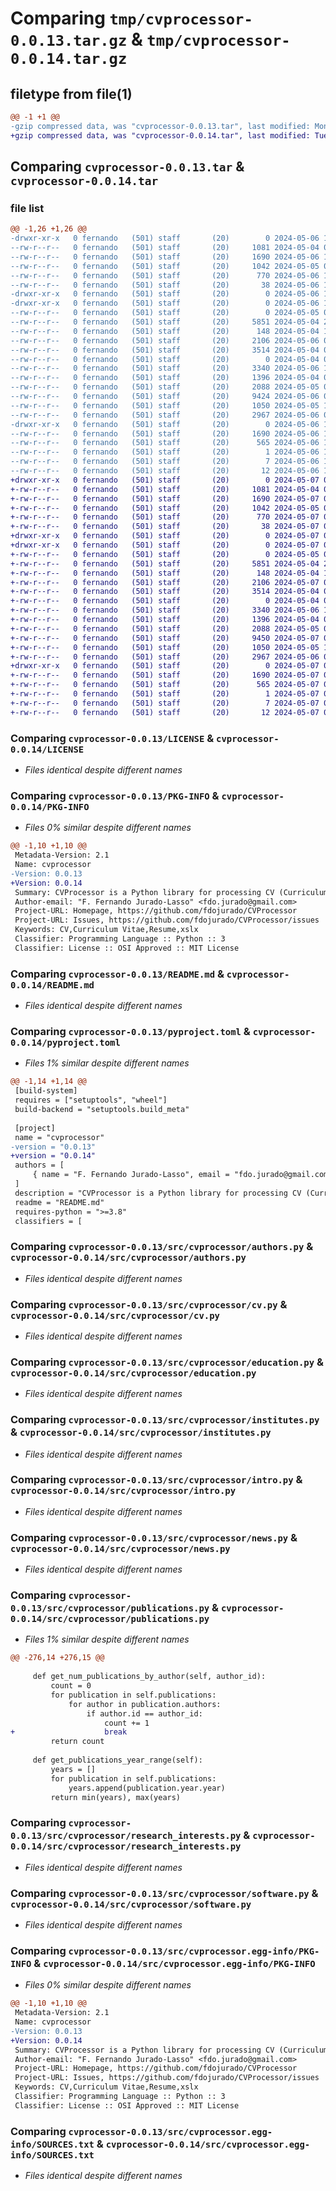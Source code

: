 # Comparing `tmp/cvprocessor-0.0.13.tar.gz` & `tmp/cvprocessor-0.0.14.tar.gz`

## filetype from file(1)

```diff
@@ -1 +1 @@
-gzip compressed data, was "cvprocessor-0.0.13.tar", last modified: Mon May  6 10:05:12 2024, max compression
+gzip compressed data, was "cvprocessor-0.0.14.tar", last modified: Tue May  7 00:04:06 2024, max compression
```

## Comparing `cvprocessor-0.0.13.tar` & `cvprocessor-0.0.14.tar`

### file list

```diff
@@ -1,26 +1,26 @@
-drwxr-xr-x   0 fernando   (501) staff       (20)        0 2024-05-06 10:05:12.846043 cvprocessor-0.0.13/
--rw-r--r--   0 fernando   (501) staff       (20)     1081 2024-05-04 07:19:07.000000 cvprocessor-0.0.13/LICENSE
--rw-r--r--   0 fernando   (501) staff       (20)     1690 2024-05-06 10:05:12.845450 cvprocessor-0.0.13/PKG-INFO
--rw-r--r--   0 fernando   (501) staff       (20)     1042 2024-05-05 07:13:28.000000 cvprocessor-0.0.13/README.md
--rw-r--r--   0 fernando   (501) staff       (20)      770 2024-05-06 10:04:41.000000 cvprocessor-0.0.13/pyproject.toml
--rw-r--r--   0 fernando   (501) staff       (20)       38 2024-05-06 10:05:12.846314 cvprocessor-0.0.13/setup.cfg
-drwxr-xr-x   0 fernando   (501) staff       (20)        0 2024-05-06 10:05:12.830892 cvprocessor-0.0.13/src/
-drwxr-xr-x   0 fernando   (501) staff       (20)        0 2024-05-06 10:05:12.841378 cvprocessor-0.0.13/src/cvprocessor/
--rw-r--r--   0 fernando   (501) staff       (20)        0 2024-05-05 07:11:37.000000 cvprocessor-0.0.13/src/cvprocessor/__init__.py
--rw-r--r--   0 fernando   (501) staff       (20)     5851 2024-05-04 22:18:45.000000 cvprocessor-0.0.13/src/cvprocessor/authors.py
--rw-r--r--   0 fernando   (501) staff       (20)      148 2024-05-04 10:32:46.000000 cvprocessor-0.0.13/src/cvprocessor/common.py
--rw-r--r--   0 fernando   (501) staff       (20)     2106 2024-05-06 08:04:06.000000 cvprocessor-0.0.13/src/cvprocessor/cv.py
--rw-r--r--   0 fernando   (501) staff       (20)     3514 2024-05-04 09:03:16.000000 cvprocessor-0.0.13/src/cvprocessor/education.py
--rw-r--r--   0 fernando   (501) staff       (20)        0 2024-05-04 07:19:43.000000 cvprocessor-0.0.13/src/cvprocessor/experience.py
--rw-r--r--   0 fernando   (501) staff       (20)     3340 2024-05-06 10:02:34.000000 cvprocessor-0.0.13/src/cvprocessor/institutes.py
--rw-r--r--   0 fernando   (501) staff       (20)     1396 2024-05-04 09:02:35.000000 cvprocessor-0.0.13/src/cvprocessor/intro.py
--rw-r--r--   0 fernando   (501) staff       (20)     2088 2024-05-05 08:39:17.000000 cvprocessor-0.0.13/src/cvprocessor/news.py
--rw-r--r--   0 fernando   (501) staff       (20)     9424 2024-05-06 08:04:12.000000 cvprocessor-0.0.13/src/cvprocessor/publications.py
--rw-r--r--   0 fernando   (501) staff       (20)     1050 2024-05-05 10:18:42.000000 cvprocessor-0.0.13/src/cvprocessor/research_interests.py
--rw-r--r--   0 fernando   (501) staff       (20)     2967 2024-05-06 05:39:04.000000 cvprocessor-0.0.13/src/cvprocessor/software.py
-drwxr-xr-x   0 fernando   (501) staff       (20)        0 2024-05-06 10:05:12.844869 cvprocessor-0.0.13/src/cvprocessor.egg-info/
--rw-r--r--   0 fernando   (501) staff       (20)     1690 2024-05-06 10:05:12.000000 cvprocessor-0.0.13/src/cvprocessor.egg-info/PKG-INFO
--rw-r--r--   0 fernando   (501) staff       (20)      565 2024-05-06 10:05:12.000000 cvprocessor-0.0.13/src/cvprocessor.egg-info/SOURCES.txt
--rw-r--r--   0 fernando   (501) staff       (20)        1 2024-05-06 10:05:12.000000 cvprocessor-0.0.13/src/cvprocessor.egg-info/dependency_links.txt
--rw-r--r--   0 fernando   (501) staff       (20)        7 2024-05-06 10:05:12.000000 cvprocessor-0.0.13/src/cvprocessor.egg-info/requires.txt
--rw-r--r--   0 fernando   (501) staff       (20)       12 2024-05-06 10:05:12.000000 cvprocessor-0.0.13/src/cvprocessor.egg-info/top_level.txt
+drwxr-xr-x   0 fernando   (501) staff       (20)        0 2024-05-07 00:04:06.617749 cvprocessor-0.0.14/
+-rw-r--r--   0 fernando   (501) staff       (20)     1081 2024-05-04 07:19:07.000000 cvprocessor-0.0.14/LICENSE
+-rw-r--r--   0 fernando   (501) staff       (20)     1690 2024-05-07 00:04:06.617170 cvprocessor-0.0.14/PKG-INFO
+-rw-r--r--   0 fernando   (501) staff       (20)     1042 2024-05-05 07:13:28.000000 cvprocessor-0.0.14/README.md
+-rw-r--r--   0 fernando   (501) staff       (20)      770 2024-05-07 00:03:18.000000 cvprocessor-0.0.14/pyproject.toml
+-rw-r--r--   0 fernando   (501) staff       (20)       38 2024-05-07 00:04:06.617859 cvprocessor-0.0.14/setup.cfg
+drwxr-xr-x   0 fernando   (501) staff       (20)        0 2024-05-07 00:04:06.603472 cvprocessor-0.0.14/src/
+drwxr-xr-x   0 fernando   (501) staff       (20)        0 2024-05-07 00:04:06.613686 cvprocessor-0.0.14/src/cvprocessor/
+-rw-r--r--   0 fernando   (501) staff       (20)        0 2024-05-05 07:11:37.000000 cvprocessor-0.0.14/src/cvprocessor/__init__.py
+-rw-r--r--   0 fernando   (501) staff       (20)     5851 2024-05-04 22:18:45.000000 cvprocessor-0.0.14/src/cvprocessor/authors.py
+-rw-r--r--   0 fernando   (501) staff       (20)      148 2024-05-04 10:32:46.000000 cvprocessor-0.0.14/src/cvprocessor/common.py
+-rw-r--r--   0 fernando   (501) staff       (20)     2106 2024-05-07 00:03:13.000000 cvprocessor-0.0.14/src/cvprocessor/cv.py
+-rw-r--r--   0 fernando   (501) staff       (20)     3514 2024-05-04 09:03:16.000000 cvprocessor-0.0.14/src/cvprocessor/education.py
+-rw-r--r--   0 fernando   (501) staff       (20)        0 2024-05-04 07:19:43.000000 cvprocessor-0.0.14/src/cvprocessor/experience.py
+-rw-r--r--   0 fernando   (501) staff       (20)     3340 2024-05-06 10:02:34.000000 cvprocessor-0.0.14/src/cvprocessor/institutes.py
+-rw-r--r--   0 fernando   (501) staff       (20)     1396 2024-05-04 09:02:35.000000 cvprocessor-0.0.14/src/cvprocessor/intro.py
+-rw-r--r--   0 fernando   (501) staff       (20)     2088 2024-05-05 08:39:17.000000 cvprocessor-0.0.14/src/cvprocessor/news.py
+-rw-r--r--   0 fernando   (501) staff       (20)     9450 2024-05-07 00:03:04.000000 cvprocessor-0.0.14/src/cvprocessor/publications.py
+-rw-r--r--   0 fernando   (501) staff       (20)     1050 2024-05-05 10:18:42.000000 cvprocessor-0.0.14/src/cvprocessor/research_interests.py
+-rw-r--r--   0 fernando   (501) staff       (20)     2967 2024-05-06 05:39:04.000000 cvprocessor-0.0.14/src/cvprocessor/software.py
+drwxr-xr-x   0 fernando   (501) staff       (20)        0 2024-05-07 00:04:06.616578 cvprocessor-0.0.14/src/cvprocessor.egg-info/
+-rw-r--r--   0 fernando   (501) staff       (20)     1690 2024-05-07 00:04:06.000000 cvprocessor-0.0.14/src/cvprocessor.egg-info/PKG-INFO
+-rw-r--r--   0 fernando   (501) staff       (20)      565 2024-05-07 00:04:06.000000 cvprocessor-0.0.14/src/cvprocessor.egg-info/SOURCES.txt
+-rw-r--r--   0 fernando   (501) staff       (20)        1 2024-05-07 00:04:06.000000 cvprocessor-0.0.14/src/cvprocessor.egg-info/dependency_links.txt
+-rw-r--r--   0 fernando   (501) staff       (20)        7 2024-05-07 00:04:06.000000 cvprocessor-0.0.14/src/cvprocessor.egg-info/requires.txt
+-rw-r--r--   0 fernando   (501) staff       (20)       12 2024-05-07 00:04:06.000000 cvprocessor-0.0.14/src/cvprocessor.egg-info/top_level.txt
```

### Comparing `cvprocessor-0.0.13/LICENSE` & `cvprocessor-0.0.14/LICENSE`

 * *Files identical despite different names*

### Comparing `cvprocessor-0.0.13/PKG-INFO` & `cvprocessor-0.0.14/PKG-INFO`

 * *Files 0% similar despite different names*

```diff
@@ -1,10 +1,10 @@
 Metadata-Version: 2.1
 Name: cvprocessor
-Version: 0.0.13
+Version: 0.0.14
 Summary: CVProcessor is a Python library for processing CV (Curriculum Vitae) or resume documents.
 Author-email: "F. Fernando Jurado-Lasso" <fdo.jurado@gmail.com>
 Project-URL: Homepage, https://github.com/fdojurado/CVProcessor
 Project-URL: Issues, https://github.com/fdojurado/CVProcessor/issues
 Keywords: CV,Curriculum Vitae,Resume,xslx
 Classifier: Programming Language :: Python :: 3
 Classifier: License :: OSI Approved :: MIT License
```

### Comparing `cvprocessor-0.0.13/README.md` & `cvprocessor-0.0.14/README.md`

 * *Files identical despite different names*

### Comparing `cvprocessor-0.0.13/pyproject.toml` & `cvprocessor-0.0.14/pyproject.toml`

 * *Files 1% similar despite different names*

```diff
@@ -1,14 +1,14 @@
 [build-system]
 requires = ["setuptools", "wheel"]
 build-backend = "setuptools.build_meta"
 
 [project]
 name = "cvprocessor"
-version = "0.0.13"
+version = "0.0.14"
 authors = [
     { name = "F. Fernando Jurado-Lasso", email = "fdo.jurado@gmail.com" },
 ]
 description = "CVProcessor is a Python library for processing CV (Curriculum Vitae) or resume documents."
 readme = "README.md"
 requires-python = ">=3.8"
 classifiers = [
```

### Comparing `cvprocessor-0.0.13/src/cvprocessor/authors.py` & `cvprocessor-0.0.14/src/cvprocessor/authors.py`

 * *Files identical despite different names*

### Comparing `cvprocessor-0.0.13/src/cvprocessor/cv.py` & `cvprocessor-0.0.14/src/cvprocessor/cv.py`

 * *Files identical despite different names*

### Comparing `cvprocessor-0.0.13/src/cvprocessor/education.py` & `cvprocessor-0.0.14/src/cvprocessor/education.py`

 * *Files identical despite different names*

### Comparing `cvprocessor-0.0.13/src/cvprocessor/institutes.py` & `cvprocessor-0.0.14/src/cvprocessor/institutes.py`

 * *Files identical despite different names*

### Comparing `cvprocessor-0.0.13/src/cvprocessor/intro.py` & `cvprocessor-0.0.14/src/cvprocessor/intro.py`

 * *Files identical despite different names*

### Comparing `cvprocessor-0.0.13/src/cvprocessor/news.py` & `cvprocessor-0.0.14/src/cvprocessor/news.py`

 * *Files identical despite different names*

### Comparing `cvprocessor-0.0.13/src/cvprocessor/publications.py` & `cvprocessor-0.0.14/src/cvprocessor/publications.py`

 * *Files 1% similar despite different names*

```diff
@@ -276,14 +276,15 @@
 
     def get_num_publications_by_author(self, author_id):
         count = 0
         for publication in self.publications:
             for author in publication.authors:
                 if author.id == author_id:
                     count += 1
+                    break
         return count
 
     def get_publications_year_range(self):
         years = []
         for publication in self.publications:
             years.append(publication.year.year)
         return min(years), max(years)
```

### Comparing `cvprocessor-0.0.13/src/cvprocessor/research_interests.py` & `cvprocessor-0.0.14/src/cvprocessor/research_interests.py`

 * *Files identical despite different names*

### Comparing `cvprocessor-0.0.13/src/cvprocessor/software.py` & `cvprocessor-0.0.14/src/cvprocessor/software.py`

 * *Files identical despite different names*

### Comparing `cvprocessor-0.0.13/src/cvprocessor.egg-info/PKG-INFO` & `cvprocessor-0.0.14/src/cvprocessor.egg-info/PKG-INFO`

 * *Files 0% similar despite different names*

```diff
@@ -1,10 +1,10 @@
 Metadata-Version: 2.1
 Name: cvprocessor
-Version: 0.0.13
+Version: 0.0.14
 Summary: CVProcessor is a Python library for processing CV (Curriculum Vitae) or resume documents.
 Author-email: "F. Fernando Jurado-Lasso" <fdo.jurado@gmail.com>
 Project-URL: Homepage, https://github.com/fdojurado/CVProcessor
 Project-URL: Issues, https://github.com/fdojurado/CVProcessor/issues
 Keywords: CV,Curriculum Vitae,Resume,xslx
 Classifier: Programming Language :: Python :: 3
 Classifier: License :: OSI Approved :: MIT License
```

### Comparing `cvprocessor-0.0.13/src/cvprocessor.egg-info/SOURCES.txt` & `cvprocessor-0.0.14/src/cvprocessor.egg-info/SOURCES.txt`

 * *Files identical despite different names*

